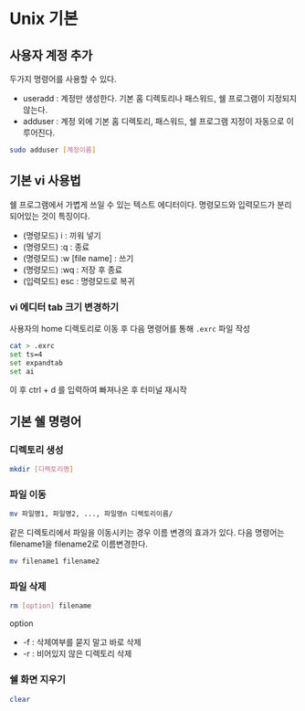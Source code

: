 # Unix 기본

## 사용자 계정 추가

두가지 명령어를 사용할 수 있다.

- useradd : 계정만 생성한다. 기본 홈 디렉토리나 패스워드, 쉘 프로그램이 지정되지 않는다.
- adduser : 계정 외에 기본 홈 디렉토리, 패스워드, 쉘 프로그램 지정이 자동으로 이루어진다.

```bash
sudo adduser [계정이름]
```

## 기본 vi 사용법

쉘 프로그램에서 가볍게 쓰일 수 있는 텍스트 에디터이다. 명령모드와 입력모드가 분리되어있는 것이 특징이다.

- (명령모드) i : 끼워 넣기
- (명령모드) :q : 종료
- (명령모드) :w [file name] : 쓰기
- (명령모드) :wq : 저장 후 종료
- (입력모드) esc : 명령모드로 복귀

### vi 에디터 tab 크기 변경하기

사용자의 home 디렉토리로 이동 후 다음 명령어를 통해 `.exrc` 파일 작성

```bash
cat > .exrc
set ts=4
set expandtab
set ai
```

이 후 ctrl + d 를 입력하여 빠져나온 후 터미널 재시작

## 기본 쉘 명령어

### 디렉토리 생성

```bash
mkdir [디렉토리명]
```

### 파일 이동

```bash
mv 파일명1, 파일명2, ..., 파일명n 디렉토리이름/
```

같은 디렉토리에서 파일을 이동시키는 경우 이름 변경의 효과가 있다. 다음 명령어는 filename1을 filename2로 이름변경한다.

```bash
mv filename1 filename2
```

### 파일 삭제

```bash
rm [option] filename
```

option

- -f : 삭제여부를 묻지 말고 바로 삭제
- -r : 비어있지 않은 디렉토리 삭제

### 쉘 화면 지우기

```bash
clear
```
